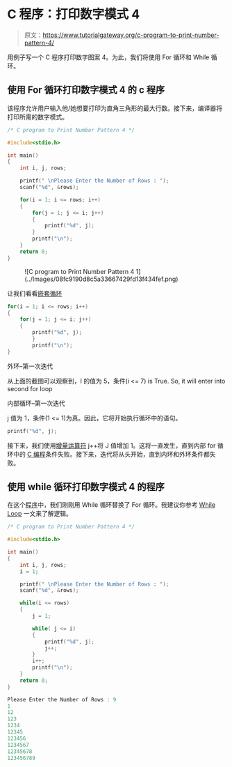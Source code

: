 # C 程序：打印数字模式 4 

> 原文：<https://www.tutorialgateway.org/c-program-to-print-number-pattern-4/>

用例子写一个 C 程序打印数字图案 4。为此，我们将使用 For 循环和 While 循环。

## 使用 For 循环打印数字模式 4 的 c 程序

该程序允许用户输入他/她想要打印为直角三角形的最大行数。接下来，编译器将打印所需的数字模式。

```c
/* C program to Print Number Pattern 4 */

#include<stdio.h>

int main()
{
    int i, j, rows;

    printf(" \nPlease Enter the Number of Rows : ");
    scanf("%d", &rows);

    for(i = 1; i <= rows; i++)
    {
    	for(j = 1; j <= i; j++)
		{
			printf("%d", j);     	
        }
        printf("\n");
    }
    return 0;
}
```

<figure class="wp-block-image">![C program to Print Number Pattern 4 1](../Images/08fc9190d8c5a33667429fd13f434fef.png)</figure>

让我们看看[嵌套循环](https://www.tutorialgateway.org/for-loop-in-c-programming/)

```c
for(i = 1; i <= rows; i++)
{
	for(j = 1; j <= i; j++)
	{
		printf("%d", j);     	
        }
        printf("\n");
}
```

外环–第一次迭代

从上面的截图可以观察到，I 的值为 5，条件(i <= 7) is True. So, it will enter into second for loop

内部循环–第一次迭代

j 值为 1，条件(1 <= 1)为真。因此，它将开始执行循环中的语句。

```c
printf("%d", j);
```

接下来，我们使用[增量运算符](https://www.tutorialgateway.org/increment-and-decrement-operators-in-c/) j++将 J 值增加 1。这将一直发生，直到内部 for 循环中的 [C 编程](https://www.tutorialgateway.org/c-programming/)条件失败。接下来，迭代将从头开始，直到内环和外环条件都失败。

## 使用 while 循环打印数字模式 4 的程序

在这个[程序](https://www.tutorialgateway.org/c-programming-examples/)中，我们刚刚用 While 循环替换了 For 循环。我建议你参考 [While Loop](https://www.tutorialgateway.org/while-loop-in-c/) 一文来了解逻辑。

```c
/* C program to Print Number Pattern 4 */

#include<stdio.h>

int main()
{
    int i, j, rows;
    i = 1;

    printf(" \nPlease Enter the Number of Rows : ");
    scanf("%d", &rows);

    while(i <= rows)
    {
    	j = 1;

    	while( j <= i)
		{
			printf("%d", j);    
			j++; 	
        }
        i++;
        printf("\n");
    }
    return 0;
}
```

```c
Please Enter the Number of Rows : 9
1
12
123
1234
12345
123456
1234567
12345678
123456789
```